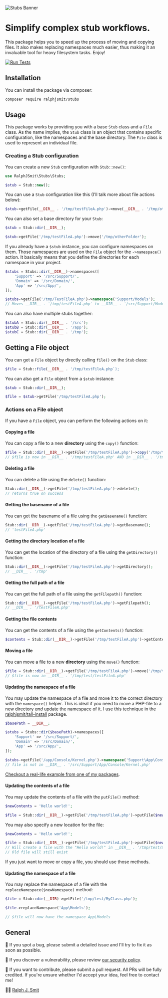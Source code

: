 ![Stubs Banner](https://github.com/ralphjsmit/stubs/blob/main/docs/images/stubs.jpg)


# Simplify complex stub workflows.

This package helps you to speed up the process of moving and copying files. It also makes replacing namespaces much easier, thus making it an invaluable tool for heavy filesystem tasks. Enjoy!

[![Run Tests](https://github.com/ralphjsmit/stubs/actions/workflows/run-tests.yml/badge.svg?event=push)](https://github.com/ralphjsmit/stubs/actions/workflows/run-tests.yml)

## Installation

You can install the package via composer:

```bash
composer require ralphjsmit/stubs
```

## Usage

This package works by providing you with a base `Stub` class and a `File` class. As the name implies, the `Stub` class is an object that contains specific configuration, like the namespaces and the base directory. The `File` class is used to represent an individual file.

### Creating a Stub configuration

You can create a new `Stub` configuration with `Stub::new()`:

```php
use RalphJSmit\Stubs\Stubs;

$stub = Stub::new();
```

You can use a `Stub` configuration like this (I'll talk more about file actions below):

```php
$stub->getFile(__DIR__ . '/tmp/testFileA.php')->move(__DIR__ . '/tmp/otherFolder');
```

You can also set a base directory for your `Stub`:
```php
$stub = Stub::dir(__DIR__);

$stub->getFile('/tmp/testFileA.php')->move('/tmp/otherFolder');
```

If you already have a `$stub` instance, you can configure namespaces on them. Those namespaces are used on the `File` object for the `->namespace()` action. It basically means that you define the directories for each namespace in your project.

```php
$stubs = Stubs::dir(__DIR__)->namespaces([
    'Support' => '/src/Support/',
    'Domain' => '/src/Domain/',
    'App' => '/src/App/',
]);

$stubs->getFile('/tmp/TestFileA.php')->namespace('Support/Models');
// Moves __DIR__ . `/tmp/testFileA.php` to __DIR__ . `/src/Support/Models/testFileA.php`.
```

You can also have multiple stubs together:

```php
$stubA = Stub::dir(__DIR__ . '/src');
$stubB = Stub::dir(__DIR__ . '/app');
$stubC = Stub::dir(__DIR__ . '/tmp');
```

## Getting a File object

You can get a `File` object by directly calling `file()` on the `Stub` class:

```php
$file = Stub::file(__DIR__ . '/tmp/testFileA.php`);
```

You can also get a `File` object from a `$stub` instance:

```php
$stub = Stub::dir(__DIR__);

$file = $stub->getFile('/tmp/testFileA.php');
```

### Actions on a File object

If you have a `File` object, you can perform the following actions on it:

#### Copying a file

You can copy a file to a new **directory** using the `copy()` function:

```php
$file = Stub::dir(__DIR__)->getFile('/tmp/testFileA.php')->copy('/tmp/test');
// $file is now in __DIR__ . '/tmp/testFileA.php' AND in __DIR__ . '/tmp/test/testFileA.php'
```

#### Deleting a file

You can delete a file using the `delete()` function:

```php
Stub::dir(__DIR__)->getFile('/tmp/testFileA.php')->delete();
// returns true on success
```

#### Getting the basename of a file

You can get the basename of a file using the `getBasename()` function:

```php
Stub::dir(__DIR__)->getFile('/tmp/testFileA.php')->getBasename();
// 'testFileA.php'
```

#### Getting the directory location of a file

You can get the location of the directory of a file using the `getDirectory()` function:

```php
Stub::dir(__DIR__)->getFile('/tmp/testFileA.php')->getDirectory();
// __DIR__ . '/tmp'
```

#### Getting the full path of a file

You can get the full path of a file using the `getFilepath()` function:

```php
Stub::dir(__DIR__)->getFile('/tmp/testFileA.php')->getFilepath();
// __DIR__ . '/testFileA.php'
```

#### Getting the file contents

You can get the contents of a file using the `getContents()` function:

```php
$contents = Stub::dir(__DIR__)->getFile('/tmp/testFileA.php')->getContents();
```

#### Moving a file

You can move a file to a new **directory** using the `move()` function:

```php
$file = Stub::dir(__DIR__)->getFile('/tmp/testFileA.php')->move('/tmp/test');
// $file is now in __DIR__ . '/tmp/test/testFileA.php'
```

#### Updating the namespace of a file

You may update the namespace of a file and move it to the correct directory with the `namespace()` helper. This is ideal if you need to move a PHP-file to a new directory *and* update the namespace of it. I use this technique in the [ralphjsmit/tall-install](https://github.com/ralphjsmit/tall-install/) package. 

```php
$basePath = __DIR__;

$stubs = Stubs::dir($basePath)->namespaces([
    'Support' => '/src/Support/',
    'Domain' => '/src/Domain/',
    'App' => '/src/App/',
]);

$stubs->getFile('/app/Console/Kernel.php')->namespace('Support\App\Console');
// file is not in __DIR__ . '/src/Support/App/Console/Kernel.php'
```

[Checkout a real-life example from one of my packages](https://github.com/ralphjsmit/tall-install/blob/main/src/Actions/DDD/UpdateFileStructureAction.php).

#### Updating the contents of a file

You may update the contents of a file with the `putFile()` method:

```php
$newContents = 'Hello world!';

$file = Stub::dir(__DIR__)->getFile('/tmp/testFileA.php')->putFile($newContents);
```

You may also specify a new location for the file:
```php
$newContents = 'Hello world!';

$file = Stub::dir(__DIR__)->getFile('/tmp/testFileA.php')->putFile($newContents, '/tmp/test/myFile.php');
// Will create a file with the "Hello world!" in __DIR__ . '/tmp/test/myFile.php`
// Old file will still exist
```

If you just want to move or copy a file, you should use those methods.

#### Updating the namespace of a file

You may replace the namespace of a file with the `replaceNamespace($newNamespace)` method:

```php
$file = Stub::dir(__DIR)->getFile('/tmp/test/MyClass.php');

$file->replaceNamespace('App\Models');

// $file will now have the namespace App\Models
```

## General

🐞 If you spot a bug, please submit a detailed issue and I'll try to fix it as soon as possible.

🔐 If you discover a vulnerability, please review [our security policy](../../security/policy).

🙌 If you want to contribute, please submit a pull request. All PRs will be fully credited. If you're unsure whether I'd accept your idea, feel free to contact me!

🙋‍♂️ [Ralph J. Smit](https://ralphjsmit.com)


